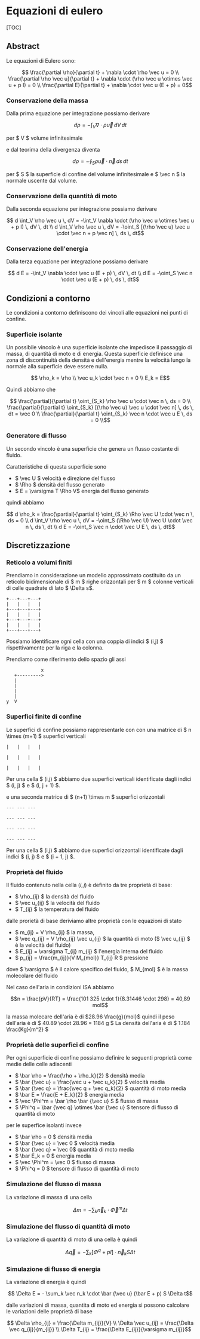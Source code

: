 # Equazioni di eulero

[TOC]

## Abstract

Le equazioni di Eulero sono:

```math
    \frac{\partial \rho}{\partial t} + \nabla \cdot \rho \vec u = 0 \\
    \frac{\partial \rho \vec u}{\partial t} + \nabla \cdot (\rho \vec u \otimes \vec u + p I) = 0 \\
    \frac{\partial E}{\partial t} + \nabla \cdot \vec u (E + p) = 0
```

### Conservazione della massa

Dalla prima equazione per integrazione possiamo derivare

```math
    d \rho = -\int_V \nabla \cdot \rho \vec u \, dV \, dt
```

per $ V $ volume infinitesimale

e dal teorima della divergenza diventa

```math
    d \rho = -\oint_S \rho \vec u \cdot \vec n \, ds \, dt
```

per $ S $ la superficie di confine del volume infinitesimale e $ \vec n $ la normale uscente dal volume.

### Conservazione della quantità di moto

Dalla seconda equazione per integrazione possiamo derivare

```math
    d \int_V \rho \vec u \, dV = -\int_V \nabla \cdot (\rho \vec u \otimes \vec u + p I) \, dV \, dt \\
    d \int_V \rho \vec u \, dV = -\oint_S [(\rho \vec u) \vec u \cdot \vec n + p \vec n] \, ds \, dt
```

### Conservazione dell'energia

Dalla terza equazione per integrazione possiamo derivare

```math
    d E = -\int_V \nabla \cdot \vec u (E + p) \, dV \, dt \\
    d E = -\oint_S  \vec n \cdot \vec u (E + p) \, ds \, dt
```

## Condizioni a contorno

Le condizioni a contorno definiscono dei vincoli alle equazioni nei punti di confine.

### Superficie isolante

Un possibile vincolo è una superficie isolante che impedisce il passaggio di massa, di quantità di moto e di energia.
Questa superficie definisce una zona di discontinuità della densità e dell'energia mentre la velocità lungo la normale alla superficie deve essere nulla.

```math
    \rho_k =  \rho \\
    \vec u_k \cdot \vec n = 0 \\
    E_k = E
```

Quindi abbiamo che

```math
    \frac{\partial}{\partial t} \oint_{S_k} \rho \vec u \cdot \vec n \, ds = 0 \\
    \frac{\partial}{\partial t} \oint_{S_k} [(\rho \vec u) \vec u \cdot \vec n] \, ds \, dt = \vec 0 \\
    \frac{\partial}{\partial t} \oint_{S_k} \vec n \cdot \vec u E \, ds = 0 \\
```

### Generatore di flusso

Un secondo vincolo è una superficie che genera un flusso costante di fluido.

Caratteristiche di questa superficie sono

- $ \vec U $ velocità e direzione del flusso
- $ \Rho $ densità del flusso generato
- $ E = \varsigma T \Rho V$ energia del flusso generato

quindi abbiamo

```math
    d \rho_k = \frac{\partial}{\partial t} \oint_{S_k} \Rho \vec U \cdot \vec n \, ds = 0 \\
    d \int_V \rho \vec u \, dV = -\oint_S (\Rho \vec U) \vec U \cdot \vec n \, ds \, dt \\
    d E = -\oint_S  \vec n \cdot \vec U E \, ds \, dt
```

## Discretizzazione

### Reticolo a volumi finiti

Prendiamo in considerazione un modello approssimato costituito da un reticolo bidimensionale di $ m $ righe orizzontali per $ m $ colonne verticali di celle quadrate di lato $ \Delta s$.

```text
+---+---+---+
|   |   |   |
+---+---+---+
|   |   |   |
+---+---+---+
|   |   |   |
+---+---+---+
```

Possiamo identificare ogni cella con una coppia di indici $ (i,j) $ rispettivamente per la riga e la colonna.

Prendiamo come riferimento dello spazio gli assi

```text
             x
   +--------->
   |
   |
   |
   |
y  V
```

### Superfici finite di confine

Le superfici di confine possiamo rappresentarle con con una matrice di $ n \times (m+1) $ superfici verticali

```text
|   |   |   |

|   |   |   |

|   |   |   |
```

Per una cella $ (i,j) $ abbiamo due superfici verticali identificate dagli indici $ (i, j) $ e $ (i, j + 1) $.

e una seconda matrice di $ (n+1) \times m $ superfici orizzontali

```text
--- --- ---

--- --- ---

--- --- ---

--- --- ---
```

Per una cella $ (i,j) $ abbiamo due superfici orizzontali identificate dagli indici $ (i, j) $ e $ (i + 1, j) $.

### Proprietà del fluido

Il fluido contenuto nella cella $(i, j)$ è definito da tre proprietà di base:

- $ \rho_{ij} $ la densità del fluido
- $ \vec u_{ij} $ la velocità del fluido
- $ T_{ij} $ la temperatura del fluido

dalle prorietà di base deriviamo altre proprietà con le equazioni di stato

- $ m_{ij} = V \rho_{ij} $ la massa,
- $ \vec q_{ij} = V \rho_{ij} \vec u_{ij} $ la quantità di moto ($ \vec u_{ij} $ è la velocità del fluido)
- $ E_{ij} = \varsigma T_{ij} m_{ij} $ l'energia interna del fluido
- $ p_{ij} = \frac{m_{ij}}{V M_{mol}} T_{ij} R $ pressione

dove $ \varsigma $ è il calore specifico del fluido,
$ M_{mol} $ è la massa molecolare del fluido

Nel caso dell'aria in condizioni ISA abbiamo

```math
n = \frac{pV}{RT} = \frac{101 325 \cdot 1}{8.31446 \cdot 298} = 40,89 mol
```

la massa molecare dell'aria è di $28.96 \frac{g}{mol}$ quindi il peso dell'aria è di $ 40.89 \cdot 28.96 = 1184 g $
La densità dell'aria è di $ 1.184 \frac{Kg}{m^2} $

### Proprietà delle superfici di confine

Per ogni superficie di confine possiamo definire le seguenti proprietà come medie delle celle adiacenti

- $ \bar \rho = \frac{\rho + \rho_k}{2} $ densità media
- $ \bar {\vec u} = \frac{\vec u  + \vec u_k}{2} $ velocità media
- $ \bar {\vec q} = \frac{\vec q  + \vec q_k}{2} $ quantità di moto media
- $ \bar E = \frac{E + E_k}{2} $ energia media
- $ \vec \Phi^m = \bar \rho \bar {\vec u} S $ flusso di massa
- $ \Phi^q = \bar {\vec q} \otimes \bar {\vec u} $ tensore di flusso di quantità di moto

per le superfice isolanti invece

- $ \bar \rho = 0 $ densità media
- $ \bar {\vec u} = \vec 0 $ velocità media
- $ \bar {\vec q} = \vec 0$ quantità di moto media
- $ \bar E_k = 0 $ energia media
- $ \vec \Phi^m = \vec 0 $ flusso di massa
- $ \Phi^q = 0 $ tensore di flusso di quantità di moto

### Simulazione del flusso di massa

La variazione di massa di una cella

```math
    \Delta m = - \sum _k \vec n_k \cdot \vec \Phi^m \Delta t
```

### Simulazione del flusso di quantità di moto

La variazione di quantità di moto di una cella è quindi

```math
    \Delta \vec q = - \sum_k [\Phi^q + p I] \cdot \vec n_k S \Delta t
```

### Simulazione di flusso di energia

La variazione di energia è quindi

```math
    \Delta E = - \sum_k \vec n_k \cdot \bar {\vec u} (\bar E + p) S \Delta t
```

dalle variazioni di massa, quantita di moto ed energia si possono calcolare le variazioni delle proprietà di base

```math
    \Delta \rho_{ij} = \frac{\Delta m_{ij}}{V} \\
    \Delta \vec u_{ij} = \frac{\Delta \vec q_{ij}}{m_{ij}} \\
    \Delta T_{ij} = \frac{\Delta E_{ij}}{\varsigma m_{ij}}
```
